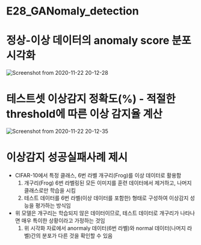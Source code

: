 # E28_GANomaly_detection

# 정상-이상 데이터의 anomaly score 분포 시각화

![Screenshot from 2020-11-22 20-12-28](https://user-images.githubusercontent.com/39249809/99902189-39076280-2cff-11eb-87e3-f03ae110aa6a.png)


# 테스트셋 이상감지 정확도(%) - 적절한 threshold에 따른 이상 감지율 계산


![Screenshot from 2020-11-22 20-12-35](https://user-images.githubusercontent.com/39249809/99902188-37d63580-2cff-11eb-83ff-7034eb3dee25.png)


# 이상감지 성공실패사례 제시

- CIFAR-10에서 특정 클래스, 6번 라벨 개구리(Frog)를 이상 데이터로 활용함
    1. 개구리(Frog) 6번 라벨링된 모든 이미지를 훈련 데이터에서 제거하고, 나머지 클래스로만 학습을 시킴
    2. 테스트 데이터를 6번 라벨(이상 데이터를 포함한) 형태로 구성하여 이상감지 성능을 평가하는 방식임
- 위 모델은 개구리는 학습되지 않은 데이터이므로, 테스트 데이터로 개구리가 나타나면 매우 특이한 상황이라고 가정하는 것임
    1. 위 시각화 자료에서 anormaly 데이터(6번 라벨)와 normal 데이터(나머지 라벨)간의 분포가 다른 것을 확인할 수 있음 